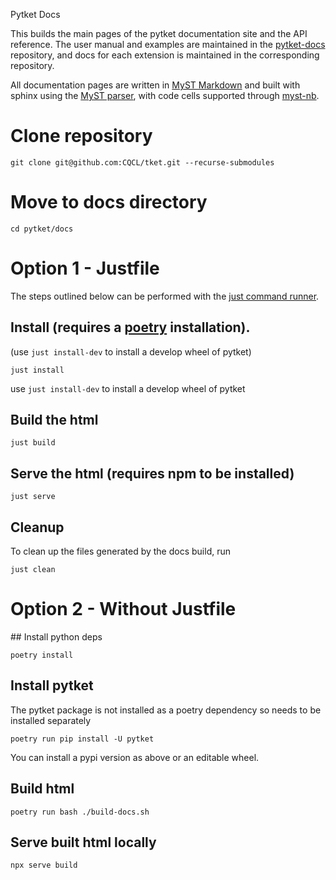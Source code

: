 Pytket Docs

This builds the main pages of the pytket documentation site and the API reference. The user manual and examples are maintained in the [pytket-docs](https://github.com/CQCL/pytket-docs/) repository, and docs for each extension is maintained in the corresponding repository.

All documentation pages are written in [MyST Markdown](https://mystmd.org) and built with sphinx using the [MyST parser](https://myst-parser.readthedocs.io/en/latest/index.html), with code cells supported through [myst-nb](https://myst-nb.readthedocs.io/en/latest/).

# Clone repository

```
git clone git@github.com:CQCL/tket.git --recurse-submodules
```

# Move to docs directory

```
cd pytket/docs
```

# Option 1 - Justfile

The steps outlined below can be performed with the [just command runner](https://github.com/casey/just).

## Install (requires a [poetry](https://python-poetry.org/) installation).

(use `just install-dev` to install a develop wheel of pytket)

```shell
just install
```

use `just install-dev` to install a develop wheel of pytket

## Build the html

```shell
just build
```

## Serve the html (requires npm to be installed)

```shell
just serve
```

## Cleanup

To clean up the files generated by the docs build, run

```shell
just clean
```

# Option 2 - Without Justfile

## Install python deps

```shell
poetry install
```

## Install pytket

The pytket package is not installed as a poetry dependency so needs to be installed separately

```shell
poetry run pip install -U pytket
```
You can install a pypi version as above or an editable wheel.

## Build html

```shell
poetry run bash ./build-docs.sh
```
## Serve built html locally

```shell
npx serve build
```
